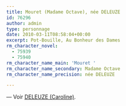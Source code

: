 ```yaml
---
title: Mouret (Madame Octave), née DELEUZE
id: 76296
author: admin
type: personnage
date: 2010-03-11T08:58:04+00:00
excerpt: Pot-Bouille, Au Bonheur des Dames
rm_character_novel:
  - 75939
  - 75940
rm_character_name_main: 'Mouret '
rm_character_name_secondary: Madame Octave
rm_character_name_precision: née DELEUZE

---
```

— Voir <a href="#/personnage/deleuze-caroline/" target="_self">DELEUZE (Caroline)</a>.